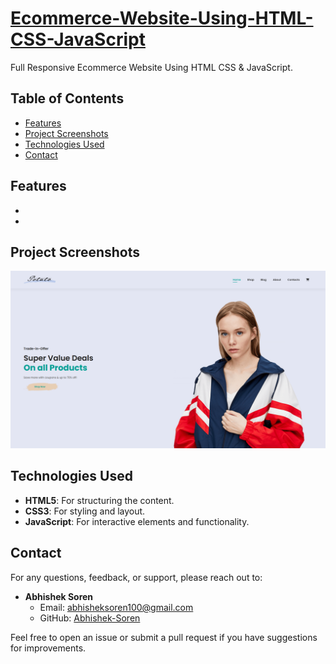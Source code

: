 # [Ecommerce-Website-Using-HTML-CSS-JavaScript](https://potato-shopping-abhi.netlify.app/)
Full Responsive Ecommerce Website Using HTML CSS &amp; JavaScript. 



## Table of Contents

- [Features](#features)
- [Project Screenshots](#project-screenshots)
- [Technologies Used](#technologies-used)
- [Contact](#contact)

## Features
-
-

## Project Screenshots
<img src="https://github.com/Abhishek-Soren/Ecommerce-Website-Using-HTML-CSS-JavaScript/blob/main/screenshots/ss1.png" alt="project-screenshot">

## Technologies Used

- **HTML5**: For structuring the content.
- **CSS3**: For styling and layout.
- **JavaScript**: For interactive elements and functionality.

## Contact

For any questions, feedback, or support, please reach out to:

- **Abhishek Soren**
  - Email: [abhisheksoren100@gmail.com](mailto:abhisheksoren100@gmail.com)
  - GitHub: [Abhishek-Soren](https://github.com/Abhishek-Soren)

Feel free to open an issue or submit a pull request if you have suggestions for improvements.


